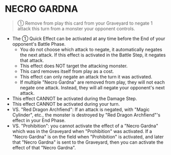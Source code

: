 # NECRO GARDNA

> ① Remove from play this card from your Graveyard to negate 1 attack this turn from a monster your opponent controls.

*   The ① Quick Effect can be activated at any time before the End of your opponent's Battle Phase.
    *   You do not choose which attack to negate, it automatically negates the next attack. If this effect is activated in the Battle Step, it negates that attack.
    *   This effect does NOT target the attacking monster.
    *   This card removes itself from play as a cost.
    *   This effect can only negate an attack the turn it was activated.
    *   If multiple "Necro Gardna" are removed from play, they will not each negate one attack. Instead, they will all negate your opponent's next attack.
*   This effect CANNOT be activated during the Damage Step.
*   This effect CANNOT be activated during your turn.
*   VS. "Red Dragon Archfiend": If an attack is negated, with "Magic Cylinder", etc., the monster is destroyed by "Red Dragon Archfiend"'s effect in your End Phase.
*   VS. "Prohibition": you cannot activate the effect of a "Necro Gardna" which was in the Graveyard when "Prohibition" was activated. If a "Necro Gardna" is on the field when "Prohibition" is activated, and later that "Necro Gardna" is sent to the Graveyard, then you can activate the effect of that "Necro Gardna".
